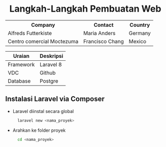 <h1 align="center">
Langkah-Langkah Pembuatan Web
</h1>

<table align="center">
  <tr>
    <th>Company</th>
    <th>Contact</th>
    <th>Country</th>
  </tr>
  <tr>
    <td>Alfreds Futterkiste</td>
    <td>Maria Anders</td>
    <td>Germany</td>
  </tr>
  <tr>
    <td>Centro comercial Moctezuma</td>
    <td>Francisco Chang</td>
    <td>Mexico</td>
  </tr>
</table>

| Uraian    | Deskripsi |
| --------- | --------- |
| Framework | Laravel 8 |
| VDC       | Github    |
| Database  | Postgre   |

## Instalasi Laravel via Composer

- Laravel diinstal secara global
  ```bash
    laravel new <nama_proyek>
  ```
- Arahkan ke folder proyek
  ```bash
    cd <nama_proyek>
  ```
